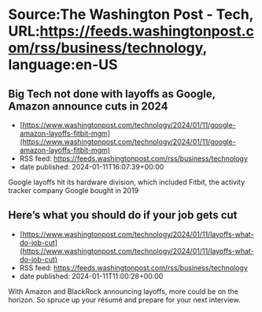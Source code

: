 # Source:The Washington Post - Tech, URL:https://feeds.washingtonpost.com/rss/business/technology, language:en-US

## Big Tech not done with layoffs as Google, Amazon announce cuts in 2024
 - [https://www.washingtonpost.com/technology/2024/01/11/google-amazon-layoffs-fitbit-mgm](https://www.washingtonpost.com/technology/2024/01/11/google-amazon-layoffs-fitbit-mgm)
 - RSS feed: https://feeds.washingtonpost.com/rss/business/technology
 - date published: 2024-01-11T16:07:39+00:00

Google layoffs hit its hardware division, which included Fitbit, the activity tracker company Google bought in 2019

## Here’s what you should do if your job gets cut
 - [https://www.washingtonpost.com/technology/2024/01/11/layoffs-what-do-job-cut](https://www.washingtonpost.com/technology/2024/01/11/layoffs-what-do-job-cut)
 - RSS feed: https://feeds.washingtonpost.com/rss/business/technology
 - date published: 2024-01-11T11:00:28+00:00

With Amazon and BlackRock announcing layoffs, more could be on the horizon. So spruce up your résumé and prepare for your next interview.

